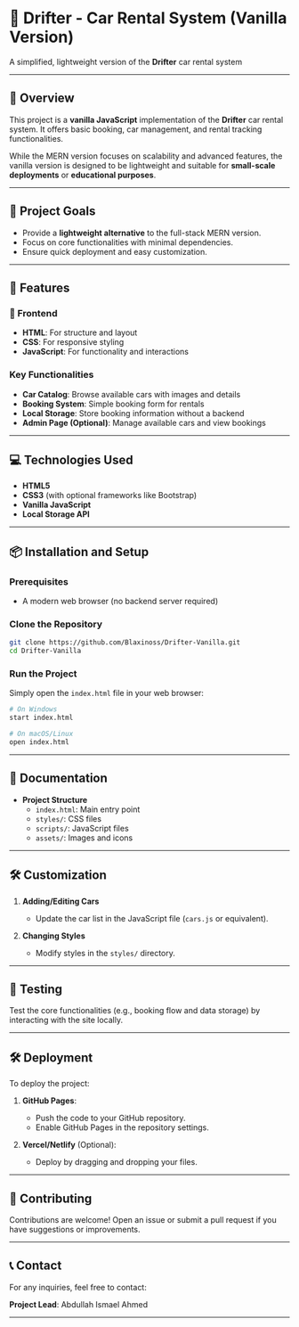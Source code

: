# 🚗 Drifter - Car Rental System (Vanilla Version)

A simplified, lightweight version of the **Drifter** car rental system

---

## 📖 Overview

This project is a **vanilla JavaScript** implementation of the **Drifter** car rental system. It offers basic booking, car management, and rental tracking functionalities.  

While the MERN version focuses on scalability and advanced features, the vanilla version is designed to be lightweight and suitable for **small-scale deployments** or **educational purposes**.  

---

## 🎯 Project Goals  

- Provide a **lightweight alternative** to the full-stack MERN version.  
- Focus on core functionalities with minimal dependencies.  
- Ensure quick deployment and easy customization.  

---

## 🚀 Features  

### 🎨 Frontend  

- **HTML**: For structure and layout  
- **CSS**: For responsive styling  
- **JavaScript**: For functionality and interactions  

### Key Functionalities  

- **Car Catalog**: Browse available cars with images and details  
- **Booking System**: Simple booking form for rentals  
- **Local Storage**: Store booking information without a backend  
- **Admin Page (Optional)**: Manage available cars and view bookings  

---

## 💻 Technologies Used  

- **HTML5**  
- **CSS3** (with optional frameworks like Bootstrap)  
- **Vanilla JavaScript**  
- **Local Storage API**  

---

## 📦 Installation and Setup  

### Prerequisites  

- A modern web browser (no backend server required)  

### Clone the Repository  

```bash
git clone https://github.com/Blaxinoss/Drifter-Vanilla.git  
cd Drifter-Vanilla  
```

### Run the Project  

Simply open the `index.html` file in your web browser:  

```bash
# On Windows
start index.html

# On macOS/Linux
open index.html
```  

---

## 📑 Documentation  

- **Project Structure**  
  - `index.html`: Main entry point  
  - `styles/`: CSS files  
  - `scripts/`: JavaScript files  
  - `assets/`: Images and icons  

---

## 🛠️ Customization  

1. **Adding/Editing Cars**  
   - Update the car list in the JavaScript file (`cars.js` or equivalent).  

2. **Changing Styles**  
   - Modify styles in the `styles/` directory.  

---

## 🧪 Testing  

Test the core functionalities (e.g., booking flow and data storage) by interacting with the site locally.  

---

## 🛠️ Deployment  

To deploy the project:  

1. **GitHub Pages**:  
   - Push the code to your GitHub repository.  
   - Enable GitHub Pages in the repository settings.  

2. **Vercel/Netlify** (Optional):  
   - Deploy by dragging and dropping your files.  

---

## 🤝 Contributing  

Contributions are welcome! Open an issue or submit a pull request if you have suggestions or improvements.  

---

## 📞 Contact  

For any inquiries, feel free to contact:  

**Project Lead**: Abdullah Ismael Ahmed  

---
